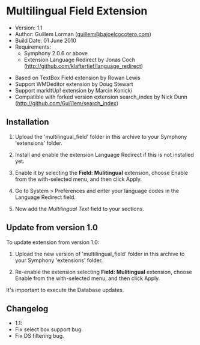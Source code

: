 Multilingual Field Extension
============================

* Version: 1.1
* Author: Guillem Lorman (guillem@bajoelcocotero.com)
* Build Date: 01 June 2010
* Requirements:  
	- Symphony 2.0.6 or above
	- Extension Language Redirect by Jonas Coch (<http://github.com/klaftertief/language_redirect>)

- Based on TextBox Field extension by Rowan Lewis
- Support WMDeditor extension by Doug Stewart
- Support markItUp! extension by Marcin Konicki
- Compatible with forked version extension search_index by Nick Dunn (http://github.com/6ui11em/search_index)

Installation
------------

1. Upload the 'multilingual_field' folder in this archive to your Symphony 'extensions' folder.

2. Install and enable the extension Language Redirect if this is not installed yet.

3. Enable it by selecting the **Field: Mulitingual** extension, choose Enable from the with-selected menu, and then click Apply.

4. Go to System > Preferences and enter your language codes in the Language Redirect field.

5. Now add the *Multilingual Text* field to your sections.

Update from version 1.0
------------------------

To update extension from version 1.0:

1. Upload the new version of 'multilingual_field' folder in this archive to your Symphony 'extensions' folder.  

2. Re-enable the extension selecting **Field: Mulitingual** extension, choose Enable from the with-selected menu, and then click Apply.  

It's important to execute the Database updates.

Changelog
----------
- 1.1:  
 - Fix select box support bug.  
 - Fix DS filtering bug.  